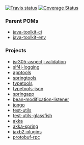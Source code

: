[![Travis status](https://api.travis-ci.org/no-hope/java-toolkit.png)](https://travis-ci.org/no-hope/java-toolkit)
[![Coverage Status](https://coveralls.io/repos/no-hope/java-toolkit/badge.png?branch=master)](https://coveralls.io/r/no-hope/java-toolkit?branch=master)

### Parent POMs

* [java-toolkit-ci](parent/java-toolkit-ci)
* [java-toolkit-env](projects/java-toolkit-env)

### Projects

 * [jsr305-aspectj-validation](projects/jsr305-aspectj-validation)
 * [slf4j-logging](projects/slf4j-logging)
 * [apptools](projects/apptools)
 * [springtools](projects/springtools)
 * [typetools](projects/typetools)
 * [typetools-json](projects/typetools-json)
 * [springapp](projects/springapp)
 * [bean-modification-listener](projects/bean-modification-listener)
 * [jongo](projects/jongo)
 * [test-utils](projects/test-utils)
 * [test-utils-glassfish](projects/test-utils-glassfish)
 * [akka](projects/akka)
 * [akka-spring](projects/akka-spring)
 * [jaxb2-plugins](projects/jaxb2-plugins)
 * [protobuf-rpc](projects/protobuf-rpc)
